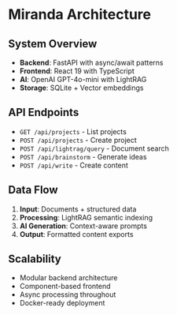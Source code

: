 # Miranda Architecture

## System Overview
- **Backend**: FastAPI with async/await patterns
- **Frontend**: React 19 with TypeScript
- **AI**: OpenAI GPT-4o-mini with LightRAG
- **Storage**: SQLite + Vector embeddings

## API Endpoints
- `GET /api/projects` - List projects
- `POST /api/projects` - Create project  
- `POST /api/lightrag/query` - Document search
- `POST /api/brainstorm` - Generate ideas
- `POST /api/write` - Create content

## Data Flow
1. **Input**: Documents + structured data
2. **Processing**: LightRAG semantic indexing
3. **AI Generation**: Context-aware prompts
4. **Output**: Formatted content exports

## Scalability
- Modular backend architecture
- Component-based frontend
- Async processing throughout
- Docker-ready deployment
